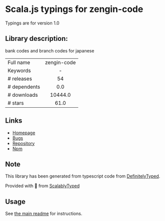 
# Scala.js typings for zengin-code

Typings are for version 1.0

## Library description:
bank codes and branch codes for japanese

|                    |                 |
| ------------------ | :-------------: |
| Full name          | zengin-code |
| Keywords           | - |
| # releases         | 54 |
| # dependents       | 0.0 |
| # downloads        | 10444.0 |
| # stars            | 61.0 |

## Links
- [Homepage](https://github.com/zengin-code/zengin-js#readme)
- [Bugs](https://github.com/zengin-code/zengin-js/issues)
- [Repository](https://github.com/zengin-code/zengin-js)
- [Npm](https://www.npmjs.com/package/zengin-code)
    


## Note
This library has been generated from typescript code from [DefinitelyTyped](https://definitelytyped.org).

Provided with :purple_heart: from [ScalablyTyped](https://github.com/oyvindberg/ScalablyTyped)

## Usage
See [the main readme](../../readme.md) for instructions.


